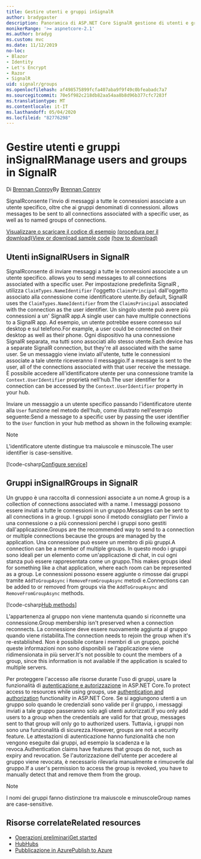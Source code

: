 ```yaml
---
title: Gestire utenti e gruppi inSignalR
author: bradygaster
description: Panoramica di ASP.NET Core SignalR gestione di utenti e gruppi.
monikerRange: '>= aspnetcore-2.1'
ms.author: bradyg
ms.custom: mvc
ms.date: 11/12/2019
no-loc:
- Blazor
- Identity
- Let's Encrypt
- Razor
- SignalR
uid: signalr/groups
ms.openlocfilehash: af498575899fcfa407aba9f9f49c0bfeabadc7a7
ms.sourcegitcommit: 70e5f982c218db82aa54aa8b8d96b377cfc7283f
ms.translationtype: MT
ms.contentlocale: it-IT
ms.lasthandoff: 05/04/2020
ms.locfileid: "82776298"
---
```

# <a name="manage-users-and-groups-in-signalr"></a><span data-ttu-id="201be-103">Gestire utenti e gruppi inSignalR</span><span class="sxs-lookup"><span data-stu-id="201be-103">Manage users and groups in SignalR</span></span>

<span data-ttu-id="201be-104">Di [Brennan Conroy](https://github.com/BrennanConroy)</span><span class="sxs-lookup"><span data-stu-id="201be-104">By [Brennan Conroy](https://github.com/BrennanConroy)</span></span>

SignalR<span data-ttu-id="201be-105">consente l'invio di messaggi a tutte le connessioni associate a un utente specifico, oltre che ai gruppi denominati di connessioni.</span><span class="sxs-lookup"><span data-stu-id="201be-105"> allows messages to be sent to all connections associated with a specific user, as well as to named groups of connections.</span></span>

<span data-ttu-id="201be-106">[Visualizzare o scaricare il codice di esempio](https://github.com/dotnet/AspNetCore.Docs/tree/master/aspnetcore/signalr/groups/sample/) [(procedura per il download)](xref:index#how-to-download-a-sample)</span><span class="sxs-lookup"><span data-stu-id="201be-106">[View or download sample code](https://github.com/dotnet/AspNetCore.Docs/tree/master/aspnetcore/signalr/groups/sample/) [(how to download)](xref:index#how-to-download-a-sample)</span></span>

## <a name="users-in-signalr"></a><span data-ttu-id="201be-107">Utenti inSignalR</span><span class="sxs-lookup"><span data-stu-id="201be-107">Users in SignalR</span></span>

SignalR<span data-ttu-id="201be-108">consente di inviare messaggi a tutte le connessioni associate a un utente specifico.</span><span class="sxs-lookup"><span data-stu-id="201be-108"> allows you to send messages to all connections associated with a specific user.</span></span> <span data-ttu-id="201be-109">Per impostazione predefinita SignalR , utilizza `ClaimTypes.NameIdentifier` l'oggetto `ClaimsPrincipal` dall'oggetto associato alla connessione come identificatore utente.</span><span class="sxs-lookup"><span data-stu-id="201be-109">By default, SignalR uses the `ClaimTypes.NameIdentifier` from the `ClaimsPrincipal` associated with the connection as the user identifier.</span></span> <span data-ttu-id="201be-110">Un singolo utente può avere più connessioni a un' SignalR app.</span><span class="sxs-lookup"><span data-stu-id="201be-110">A single user can have multiple connections to a SignalR app.</span></span> <span data-ttu-id="201be-111">Ad esempio, un utente potrebbe essere connesso sul desktop e sul telefono.</span><span class="sxs-lookup"><span data-stu-id="201be-111">For example, a user could be connected on their desktop as well as their phone.</span></span> <span data-ttu-id="201be-112">Ogni dispositivo ha una connessione SignalR separata, ma tutti sono associati allo stesso utente.</span><span class="sxs-lookup"><span data-stu-id="201be-112">Each device has a separate SignalR connection, but they're all associated with the same user.</span></span> <span data-ttu-id="201be-113">Se un messaggio viene inviato all'utente, tutte le connessioni associate a tale utente riceveranno il messaggio.</span><span class="sxs-lookup"><span data-stu-id="201be-113">If a message is sent to the user, all of the connections associated with that user receive the message.</span></span> <span data-ttu-id="201be-114">È possibile accedere all'identificatore utente per una connessione tramite la `Context.UserIdentifier` proprietà nell'hub.</span><span class="sxs-lookup"><span data-stu-id="201be-114">The user identifier for a connection can be accessed by the `Context.UserIdentifier` property in your hub.</span></span>

<span data-ttu-id="201be-115">Inviare un messaggio a un utente specifico passando l'identificatore utente alla `User` funzione nel metodo dell'hub, come illustrato nell'esempio seguente:</span><span class="sxs-lookup"><span data-stu-id="201be-115">Send a message to a specific user by passing the user identifier to the `User` function in your hub method as shown in the following example:</span></span>

> [!NOTE]
> <span data-ttu-id="201be-116">L'identificatore utente distingue tra maiuscole e minuscole.</span><span class="sxs-lookup"><span data-stu-id="201be-116">The user identifier is case-sensitive.</span></span>

[!code-csharp[Configure service](groups/sample/hubs/chathub.cs?range=29-32)]

## <a name="groups-in-signalr"></a><span data-ttu-id="201be-117">Gruppi inSignalR</span><span class="sxs-lookup"><span data-stu-id="201be-117">Groups in SignalR</span></span>

<span data-ttu-id="201be-118">Un gruppo è una raccolta di connessioni associate a un nome.</span><span class="sxs-lookup"><span data-stu-id="201be-118">A group is a collection of connections associated with a name.</span></span> <span data-ttu-id="201be-119">I messaggi possono essere inviati a tutte le connessioni in un gruppo.</span><span class="sxs-lookup"><span data-stu-id="201be-119">Messages can be sent to all connections in a group.</span></span> <span data-ttu-id="201be-120">I gruppi sono il metodo consigliato per l'invio a una connessione o a più connessioni perché i gruppi sono gestiti dall'applicazione.</span><span class="sxs-lookup"><span data-stu-id="201be-120">Groups are the recommended way to send to a connection or multiple connections because the groups are managed by the application.</span></span> <span data-ttu-id="201be-121">Una connessione può essere un membro di più gruppi.</span><span class="sxs-lookup"><span data-stu-id="201be-121">A connection can be a member of multiple groups.</span></span> <span data-ttu-id="201be-122">In questo modo i gruppi sono ideali per un elemento come un'applicazione di chat, in cui ogni stanza può essere rappresentata come un gruppo.</span><span class="sxs-lookup"><span data-stu-id="201be-122">This makes groups ideal for something like a chat application, where each room can be represented as a group.</span></span> <span data-ttu-id="201be-123">Le connessioni possono essere aggiunte o rimosse dai gruppi tramite `AddToGroupAsync` i `RemoveFromGroupAsync` metodi e.</span><span class="sxs-lookup"><span data-stu-id="201be-123">Connections can be added to or removed from groups via the `AddToGroupAsync` and `RemoveFromGroupAsync` methods.</span></span>

[!code-csharp[Hub methods](groups/sample/hubs/chathub.cs?range=15-27)]

<span data-ttu-id="201be-124">L'appartenenza al gruppo non viene mantenuta quando si riconnette una connessione.</span><span class="sxs-lookup"><span data-stu-id="201be-124">Group membership isn't preserved when a connection reconnects.</span></span> <span data-ttu-id="201be-125">La connessione deve essere nuovamente aggiunta al gruppo quando viene ristabilita.</span><span class="sxs-lookup"><span data-stu-id="201be-125">The connection needs to rejoin the group when it's re-established.</span></span> <span data-ttu-id="201be-126">Non è possibile contare i membri di un gruppo, poiché queste informazioni non sono disponibili se l'applicazione viene ridimensionata in più server.</span><span class="sxs-lookup"><span data-stu-id="201be-126">It's not possible to count the members of a group, since this information is not available if the application is scaled to multiple servers.</span></span>

<span data-ttu-id="201be-127">Per proteggere l'accesso alle risorse durante l'uso di gruppi, usare la funzionalità di [autenticazione e autorizzazione](xref:signalr/authn-and-authz) in ASP.NET Core.</span><span class="sxs-lookup"><span data-stu-id="201be-127">To protect access to resources while using groups, use [authentication and authorization](xref:signalr/authn-and-authz) functionality in ASP.NET Core.</span></span> <span data-ttu-id="201be-128">Se si aggiungono utenti a un gruppo solo quando le credenziali sono valide per il gruppo, i messaggi inviati a tale gruppo passeranno solo agli utenti autorizzati.</span><span class="sxs-lookup"><span data-stu-id="201be-128">If you only add users to a group when the credentials are valid for that group, messages sent to that group will only go to authorized users.</span></span> <span data-ttu-id="201be-129">Tuttavia, i gruppi non sono una funzionalità di sicurezza.</span><span class="sxs-lookup"><span data-stu-id="201be-129">However, groups are not a security feature.</span></span> <span data-ttu-id="201be-130">Le attestazioni di autenticazione hanno funzionalità che non vengono eseguite dai gruppi, ad esempio la scadenza e la revoca.</span><span class="sxs-lookup"><span data-stu-id="201be-130">Authentication claims have features that groups do not, such as expiry and revocation.</span></span> <span data-ttu-id="201be-131">Se l'autorizzazione dell'utente per accedere al gruppo viene revocata, è necessario rilevarla manualmente e rimuoverle dal gruppo.</span><span class="sxs-lookup"><span data-stu-id="201be-131">If a user's permission to access the group is revoked, you have to manually detect that and remove them from the group.</span></span>

> [!NOTE]
> <span data-ttu-id="201be-132">I nomi dei gruppi fanno distinzione tra maiuscole e minuscole</span><span class="sxs-lookup"><span data-stu-id="201be-132">Group names are case-sensitive.</span></span>

## <a name="related-resources"></a><span data-ttu-id="201be-133">Risorse correlate</span><span class="sxs-lookup"><span data-stu-id="201be-133">Related resources</span></span>

* [<span data-ttu-id="201be-134">Operazioni preliminari</span><span class="sxs-lookup"><span data-stu-id="201be-134">Get started</span></span>](xref:tutorials/signalr)
* [<span data-ttu-id="201be-135">Hub</span><span class="sxs-lookup"><span data-stu-id="201be-135">Hubs</span></span>](xref:signalr/hubs)
* [<span data-ttu-id="201be-136">Pubblicazione in Azure</span><span class="sxs-lookup"><span data-stu-id="201be-136">Publish to Azure</span></span>](xref:signalr/publish-to-azure-web-app)
